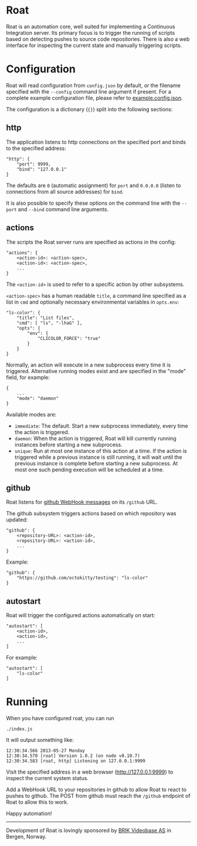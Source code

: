 Roat
====
Roat is an automation core, well suited for implementing a Continuous
Integration server. Its primary focus is to trigger the running of scripts
based on detecting pushes to source code repositories. There is also a web
interface for inspecting the current state and manually triggering scripts.

Configuration
=============
Roat will read configuration from `config.json` by default, or the filename
specified with the `--config` command line argument if present. For a complete
example configuration file, please refer to
[example.config.json](example.config.json).

The configuration is a dictionary (`{}`) split into the following sections:

http
----
The application listens to http connections on the specified port and binds to
the specified address:

    "http": {
        "port": 9999,
        "bind": "127.0.0.1"
    }

The defaults are `0` (automatic assignment) for `port` and `0.0.0.0` (listen
to connections from all source addresses) for `bind`.

It is also possible to specify these options on the command line with the
`--port` and `--bind` command line arguments.

actions
-------
The scripts the Roat server runs are specified as actions in the config:

    "actions": {
        <action-id>: <action-spec>,
        <action-id>: <action-spec>,
        ...
    }

The `<action-id>` is used to refer to a specific action by other subsystems.

`<action-spec>` has a human readable `title`, a command line specified as a
list in `cmd` and optionally necessary environmental variables in `opts.env`:

    "ls-color": {
        "title": "List files",
        "cmd": [ "ls", "-lhaG" ],
        "opts": {
            "env": {
                "CLICOLOR_FORCE": "true"
            }
        }
    }

Normally, an action will execute in a new subprocess every time it is
triggered. Alternative running modes exist and are specified in the "mode"
field, for example:

    {
        ...
        "mode": "daemon"
    }

Available modes are:

 * `immediate`: The default. Start a new subprocess immediately, every time
    the action is triggered.
 * `daemon`: When the action is triggered, Roat will kill currently running
    instances before starting a new subprocess.
 * `unique`: Run at most one instance of this action at a time. If the action
    is triggered while a previous instance is still running, it will wait
    until the previous instance is complete before starting a new subprocess.
    At most one such pending execution will be scheduled at a time.

github
------
Roat listens for [github WebHook messages][1] on its `/github` URL.

[1]: https://help.github.com/articles/post-receive-hooks

The github subsystem triggers actions based on which repository was updated:

    "github": {
        <repository-URL>: <action-id>,
        <repository-URL>: <action-id>,
        ...
    }

Example:

    "github": {
        "https://github.com/octokitty/testing": "ls-color"
    }

autostart
---------
Roat will trigger the configured actions automatically on start:

    "autostart": [
        <action-id>,
        <action-id>,
        ...
    ]

For example:

    "autostart": [
        "ls-color"
    ]

Running
=======
When you have configured roat, you can run

    ./index.js

It will output something like:

    12:30:34.566 2013-05-27 Monday
    12:30:34.570 [roat] Version 1.0.2 (on node v0.10.7)
    12:30:34.583 [roat, http] Listening on 127.0.0.1:9999

Visit the specified address in a web browser (http://127.0.0.1:9999) to
inspect the current system status.

Add a WebHook URL to your repositories in github to allow Roat to react to
pushes to github. The POST from github must reach the `/github` endpoint of
Roat to allow this to work.

Happy automation!

----

Development of Roat is lovingly sponsored by 
[BRIK Videobase AS](http://www.github.com/brikteknologier) in Bergen, Norway.
